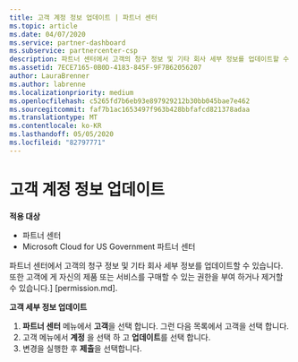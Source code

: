 ```yaml
---
title: 고객 계정 정보 업데이트 | 파트너 센터
ms.topic: article
ms.date: 04/07/2020
ms.service: partner-dashboard
ms.subservice: partnercenter-csp
description: 파트너 센터에서 고객의 청구 정보 및 기타 회사 세부 정보를 업데이트할 수 있습니다.
ms.assetid: 7ECE7165-0B0D-4183-845F-9F7B62056207
author: LauraBrenner
ms.author: labrenne
ms.localizationpriority: medium
ms.openlocfilehash: c5265fd7b6eb93e897929212b30bb045bae7e462
ms.sourcegitcommit: faf7b1ac1653497f963b428bbfafcd821378adaa
ms.translationtype: MT
ms.contentlocale: ko-KR
ms.lasthandoff: 05/05/2020
ms.locfileid: "82797771"
---
```

# <a name="update-customer-account-info"></a>고객 계정 정보 업데이트

**적용 대상**

-  파트너 센터
-  Microsoft Cloud for US Government 파트너 센터


파트너 센터에서 고객의 청구 정보 및 기타 회사 세부 정보를 업데이트할 수 있습니다. 또한 고객에 게 자신의 제품 또는 서비스를 구매할 수 있는 권한을 부여 하거나 제거할 수 있습니다.] [permission.md].

**고객 세부 정보 업데이트**

1.  **파트너 센터** 메뉴에서 **고객**을 선택 합니다. 그런 다음 목록에서 고객을 선택 합니다.
2.  고객 메뉴에서 **계정** 을 선택 하 고 **업데이트**를 선택 합니다.
3.  변경을 실행한 후 **제출**을 선택합니다.